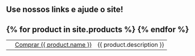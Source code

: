 <script type="module" src="https://unpkg.com/@google/model-viewer/dist/model-viewer.min.js"></script>

<h2>Use nossos links e ajude o site!<h2>

<table>
  {% for product in site.products %}
  <tr>
    <td><model-viewer alt="{{ product.description }}" src="assets/models/{{ product.glb }}" ios-src="assets/models/{{ product.usdz }}" auto-rotate camera-controls magic-leap ar /></td>
    <td><a href="{{ product.link }}">Comprar {{ product.name }}</a></td>
    <td>{{ product.description }}</td>
  </tr>
  {% endfor %}
</table>
